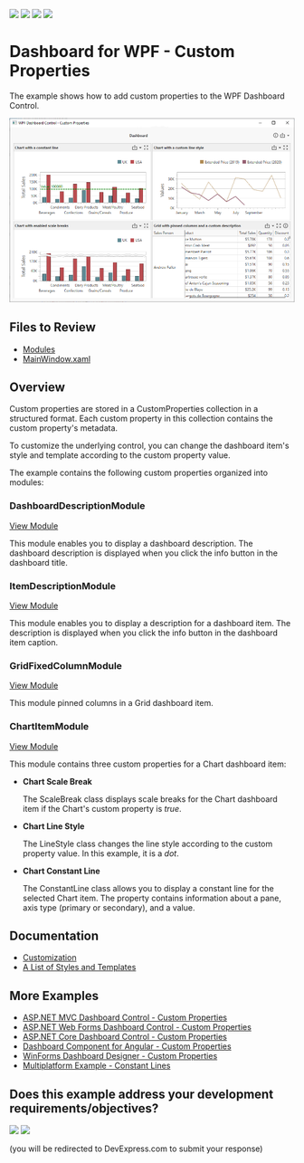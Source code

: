 <!-- default badges list -->
![](https://img.shields.io/endpoint?url=https://codecentral.devexpress.com/api/v1/VersionRange/259387516/20.1.3%2B)
[![](https://img.shields.io/badge/Open_in_DevExpress_Support_Center-FF7200?style=flat-square&logo=DevExpress&logoColor=white)](https://supportcenter.devexpress.com/ticket/details/T884420)
[![](https://img.shields.io/badge/📖_How_to_use_DevExpress_Examples-e9f6fc?style=flat-square)](https://docs.devexpress.com/GeneralInformation/403183)
[![](https://img.shields.io/badge/💬_Leave_Feedback-feecdd?style=flat-square)](#does-this-example-address-your-development-requirementsobjectives)
<!-- default badges end -->

# Dashboard for WPF - Custom Properties

The example shows how to add custom properties to the WPF Dashboard Control. 

![](images/wpf-dashboard.png)

## Files to Review
- [Modules](./cs/Wpf-Dashboard-Custom-Properties/Modules)
- [MainWindow.xaml](./cs/Wpf-Dashboard-Custom-Properties/MainWindow.xaml)

## Overview

Custom properties are stored in a CustomProperties collection in a structured format. Each custom property in this collection contains the custom property's metadata.

To customize the underlying control, you can change the dashboard item's style and template according to the custom property value.

The example contains the following custom properties organized into modules:

### DashboardDescriptionModule

[View Module](./cs/Wpf-Dashboard-Custom-Properties/Modules/DashboardDescriptionModule)

This module enables you to display a dashboard description. The dashboard description is displayed when you click the info button in the dashboard title.

### ItemDescriptionModule

[View Module](./cs/Wpf-Dashboard-Custom-Properties/Modules/ItemDescriptionModule)

This module enables you to display a description for a dashboard item. The description is displayed when you click the info button in the dashboard item caption.

### GridFixedColumnModule

[View Module](./cs/Wpf-Dashboard-Custom-Properties/Modules/GridFixedColumnModule)

This module pinned columns in a Grid dashboard item.

### ChartItemModule

[View Module](./cs/Wpf-Dashboard-Custom-Properties/Modules/ChartItemModule)

This module contains three custom properties for a Chart dashboard item:

- **Chart Scale Break**

    The ScaleBreak class displays scale breaks for the Chart dashboard item if the Chart's custom property is _true_.

- **Chart Line Style**

    The LineStyle class changes the line style according to the custom property value. In this example, it is a _dot_.

- **Chart Constant Line**

    The ConstantLine class allows you to display a constant line for the selected Chart item. The property contains information about a pane, axis type (primary or secondary), and a value.

## Documentation

- [Customization](https://docs.devexpress.com/Dashboard/401789/wpf-viewer/customization)
- [A List of Styles and Templates](https://docs.devexpress.com/Dashboard/400142/wpf-viewer/a-list-of-styles-and-templates)

## More Examples
- [ASP.NET MVC Dashboard Control - Custom Properties](https://github.com/DevExpress-Examples/asp-net-mvc-dashboard-custom-properties-sample)
- [ASP.NET Web Forms Dashboard Control - Custom Properties](https://github.com/DevExpress-Examples/asp-net-web-forms-dashboard-custom-properties-sample)
- [ASP.NET Core Dashboard Control - Custom Properties](https://github.com/DevExpress-Examples/asp-net-core-dashboard-custom-properties-sample)
- [Dashboard Component for Angular - Custom Properties](https://github.com/DevExpress-Examples/angular-with-asp-net-core-dashboard-custom-properties-sample)
- [WinForms Dashboard Designer - Custom Properties](https://github.com/DevExpress-Examples/winforms-dashboard-custom-properties)
- [Multiplatform Example - Constant Lines](https://github.com/DevExpress-Examples/dashboard-constant-lines)
<!-- feedback -->
## Does this example address your development requirements/objectives?

[<img src="https://www.devexpress.com/support/examples/i/yes-button.svg"/>](https://www.devexpress.com/support/examples/survey.xml?utm_source=github&utm_campaign=wpf-dashboard-custom-properties&~~~was_helpful=yes) [<img src="https://www.devexpress.com/support/examples/i/no-button.svg"/>](https://www.devexpress.com/support/examples/survey.xml?utm_source=github&utm_campaign=wpf-dashboard-custom-properties&~~~was_helpful=no)

(you will be redirected to DevExpress.com to submit your response)
<!-- feedback end -->
